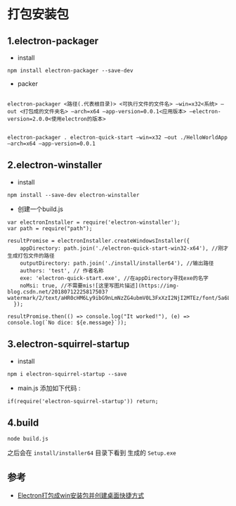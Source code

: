 #  打包安装包


## 1.electron-packager

- install

```
npm install electron-packager --save-dev

```

- packer

```

electron-packager <路径(.代表根目录)> <可执行文件的文件名> –win=x32<系统> –out <打包成的文件夹名> –arch=x64 –app-version=0.0.1<应用版本> –electron-version=2.0.0<使用electron的版本>


electron-packager . electron-quick-start –win=x32 –out ./HelloWorldApp –arch=x64 –app-version=0.0.1
```


## 2.electron-winstaller
- install
```
npm install --save-dev electron-winstaller
```

- 创建一个build.js

```
var electronInstaller = require('electron-winstaller');
var path = require("path");

resultPromise = electronInstaller.createWindowsInstaller({
    appDirectory: path.join('./electron-quick-start-win32-x64'), //刚才生成打包文件的路径
    outputDirectory: path.join('./install/installer64'), //输出路径
    authors: 'test', // 作者名称
    exe: 'electron-quick-start.exe', //在appDirectory寻找exe的名字
    noMsi: true, //不需要mis![这里写图片描述](https://img-blog.csdn.net/20180712225817503?watermark/2/text/aHR0cHM6Ly9ibG9nLmNzZG4ubmV0L3FxXzI2NjI2MTEz/font/5a6L5L2T/fontsize/400/fill/I0JBQkFCMA==/dissolve/70)
  });

resultPromise.then(() => console.log("It worked!"), (e) => console.log(`No dice: ${e.message}`));

```


## 3.electron-squirrel-startup

- install

```
npm i electron-squirrel-startup --save
```

- main.js 添加如下代码 :
```
if(require('electron-squirrel-startup')) return; 
```


## 4.build

```
node build.js
```

之后会在 `install/installer64` 目录下看到 生成的  `Setup.exe`


## 参考
- [ Electron打包成win安装包并创建桌面快捷方式 ](https://blog.csdn.net/oiken/article/details/77782379)
